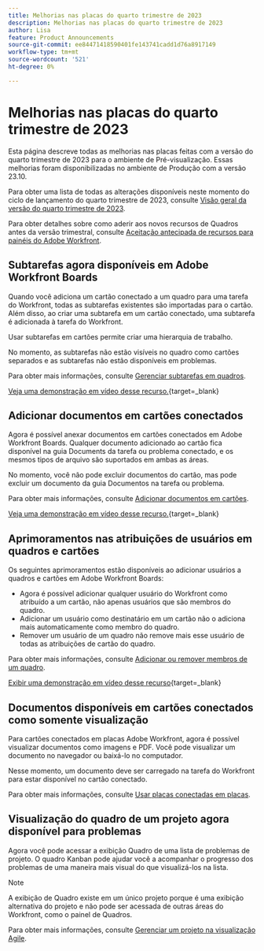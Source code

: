 ```yaml
---
title: Melhorias nas placas do quarto trimestre de 2023
description: Melhorias nas placas do quarto trimestre de 2023
author: Lisa
feature: Product Announcements
source-git-commit: ee84471418590401fe143741cadd1d76a8917149
workflow-type: tm+mt
source-wordcount: '521'
ht-degree: 0%

---
```


# Melhorias nas placas do quarto trimestre de 2023

Esta página descreve todas as melhorias nas placas feitas com a versão do quarto trimestre de 2023 para o ambiente de Pré-visualização. Essas melhorias foram disponibilizadas no ambiente de Produção com a versão 23.10.

Para obter uma lista de todas as alterações disponíveis neste momento do ciclo de lançamento do quarto trimestre de 2023, consulte [Visão geral da versão do quarto trimestre de 2023](/help/quicksilver/product-announcements/product-releases/23-q4-release-activity/23-q4-release-overview.md).

Para obter detalhes sobre como aderir aos novos recursos de Quadros antes da versão trimestral, consulte [Aceitação antecipada de recursos para painéis do Adobe Workfront](/help/quicksilver/agile/get-started-with-boards/boards-early-feature-opt-in.md).

## Subtarefas agora disponíveis em Adobe Workfront Boards

Quando você adiciona um cartão conectado a um quadro para uma tarefa do Workfront, todas as subtarefas existentes são importadas para o cartão. Além disso, ao criar uma subtarefa em um cartão conectado, uma subtarefa é adicionada à tarefa do Workfront.

Usar subtarefas em cartões permite criar uma hierarquia de trabalho.

No momento, as subtarefas não estão visíveis no quadro como cartões separados e as subtarefas não estão disponíveis em problemas.

Para obter mais informações, consulte [Gerenciar subtarefas em quadros](/help/quicksilver/agile/get-started-with-boards/manage-subtasks-on-boards.md).

[Veja uma demonstração em vídeo desse recurso.](https://video.tv.adobe.com/v/3424860/){target=_blank}

## Adicionar documentos em cartões conectados

Agora é possível anexar documentos em cartões conectados em Adobe Workfront Boards. Qualquer documento adicionado ao cartão fica disponível na guia Documents da tarefa ou problema conectado, e os mesmos tipos de arquivo são suportados em ambas as áreas.

No momento, você não pode excluir documentos do cartão, mas pode excluir um documento da guia Documentos na tarefa ou problema.

Para obter mais informações, consulte [Adicionar documentos em cartões](/help/quicksilver/agile/get-started-with-boards/add-documents-on-cards.md).

[Veja uma demonstração em vídeo desse recurso.](https://video.tv.adobe.com/v/3423070/){target=_blank}

## Aprimoramentos nas atribuições de usuários em quadros e cartões

Os seguintes aprimoramentos estão disponíveis ao adicionar usuários a quadros e cartões em Adobe Workfront Boards:

* Agora é possível adicionar qualquer usuário do Workfront como atribuído a um cartão, não apenas usuários que são membros do quadro.
* Adicionar um usuário como destinatário em um cartão não o adiciona mais automaticamente como membro do quadro.
* Remover um usuário de um quadro não remove mais esse usuário de todas as atribuições de cartão do quadro.

Para obter mais informações, consulte [Adicionar ou remover membros de um quadro](/help/quicksilver/agile/get-started-with-boards/add-members-to-board.md).

[Exibir uma demonstração em vídeo desse recurso](https://video.tv.adobe.com/v/3423222/){target=_blank}

## Documentos disponíveis em cartões conectados como somente visualização

Para cartões conectados em placas Adobe Workfront, agora é possível visualizar documentos como imagens e PDF. Você pode visualizar um documento no navegador ou baixá-lo no computador.

Nesse momento, um documento deve ser carregado na tarefa do Workfront para estar disponível no cartão conectado.

Para obter mais informações, consulte [Usar placas conectadas em placas](/help/quicksilver/agile/get-started-with-boards/connected-cards.md).

## Visualização do quadro de um projeto agora disponível para problemas

Agora você pode acessar a exibição Quadro de uma lista de problemas de projeto. O quadro Kanban pode ajudar você a acompanhar o progresso dos problemas de uma maneira mais visual do que visualizá-los na lista.

>[!NOTE]
>
>A exibição de Quadro existe em um único projeto porque é uma exibição alternativa do projeto e não pode ser acessada de outras áreas do Workfront, como o painel de Quadros.

Para obter mais informações, consulte [Gerenciar um projeto na visualização Agile](/help/quicksilver/manage-work/projects/manage-projects/manage-projects-in-agile-view.md).

